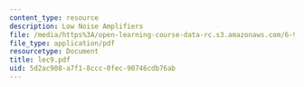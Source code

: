 ```yaml
---
content_type: resource
description: Low Noise Amplifiers
file: /media/https%3A/open-learning-course-data-rc.s3.amazonaws.com/6-976-high-speed-communication-circuits-and-systems-spring-2003/5d2ac908a7f18ccc0fec90746cdb76ab_lec9.pdf
file_type: application/pdf
resourcetype: Document
title: lec9.pdf
uid: 5d2ac908-a7f1-8ccc-0fec-90746cdb76ab
---
```

